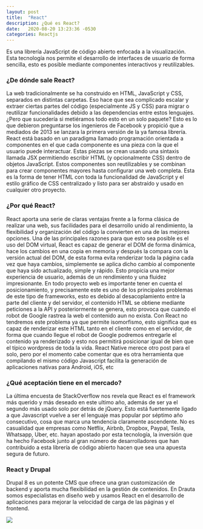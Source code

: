 ```yaml
---
layout: post
title:  "React"
description: ¿Qué es React?
date:   2020-08-20 13:23:36 -0530
categories: Reactjs
---
```



Es una librería JavaScript de código abierto enfocada a la visualización. Esta tecnología nos permite el desarrollo de interfaces de usuario de forma sencilla, esto es posible mediante componentes interactivos y reutilizables.

### ¿De dónde sale React?
La web tradicionalmente se ha construido en HTML, JavaScript y CSS, separados en distintas carpetas. Eso hace que sea complicado escalar y extraer ciertas partes del código (especialmente JS y CSS) para migrar o reutilizar funcionalidades debido a las dependencias entre estos lenguajes.
¿Pero que sucedería si metiéramos todo esto en un solo paquete? 
Esto es lo que debieron preguntarse los ingenieros de Facebook y propició que a mediados de 2013 se lanzara la primera versión de la ya famosa librería.
React está basado en un paradigma llamado programación orientada a componentes en el que cada componente es una pieza con la que el usuario puede interactuar. Estas piezas se crean usando una sintaxis llamada JSX permitiendo escribir HTML (y opcionalmente CSS) dentro de objetos JavaScript.
Estos componentes son reutilizables y se combinan para crear componentes mayores hasta configurar una web completa.
Esta es la forma de tener HTML con toda la funcionalidad de JavaScript y el estilo gráfico de CSS centralizado y listo para ser abstraído y usado en cualquier otro proyecto.

### ¿Por qué React?
React aporta una serie de claras ventajas frente a la forma clásica de realizar una web, sus facilidades para el desarrollo unido al rendimiento, la flexibilidad y organización del código la convierten en una de las mejores opciones.
Una de las principales razones para que esto sea posible es el uso del DOM virtual,  React es capaz de generar el DOM de forma dinámica, hace los cambios en una copia en memoria y después la compara con la versión actual del DOM, de esta forma evita renderizar toda la página cada vez que haya cambios, simplemente se aplica dicho cambio al componente que haya sido actualizado, simple y rápido. Esto propicia una mejor experiencia de usuario, además de un rendimiento y una fluidez impresionante.
En todo proyecto web es importante tener en cuenta el posicionamiento, y precisamente este es uno de los principales problemas de este tipo de frameworks, esto es debido al desacoplamiento entre la parte del cliente y del servidor, el contenido HTML se obtiene mediante peticiones a la API y posteriormente se genera, esto provoca que cuando el robot de Google rastrea la web el contenido aun no exista. Con React no tendremos este problema ya que permite isomorfismo, esto significa que es capaz de renderizar este HTML tanto en el cliente como en el servidor, de forma que cuando llegue el robot de Google podremos entregarle el contenido ya renderizado y esto nos permitirá posicionar igual de bien que el típico wordpress de toda la vida.
React Native merece otro post para el solo, pero por el momento cabe comentar que es otra herramienta que compilando el mismo código Javascript facilita la generación de aplicaciones nativas para Android, iOS, etc

### ¿Qué aceptación tiene en el mercado?
La última encuesta de StackOverflow nos revela que React es el framework más querido y más deseado en este ultimo año, además de ser ya el segundo más usado solo por detrás de jQuery. Esto está fuertemente ligado a que Javascript vuelve a ser el lenguaje mas popular por séptimo año consecutivo, cosa que marca una tendencia claramente ascendente.
No es casualidad que empresas como Netflix, Airbnb, Dropbox, Paypal, Tesla, Whatsapp, Uber, etc. hayan apostado por esta tecnología, la inversión que ha hecho Facebook junto al gran número de desarrolladores que han contribuido a esta librería de código abierto hacen que sea una apuesta segura de futuro.

### React y Drupal
Drupal 8 es un potente CMS que ofrece una gran customización de backend y aporta mucha flexibilidad en la gestión de contenidos. En Drauta somos especialistas en diseño web y usamos React en el desarrollo de aplicaciones para mejorar la velocidad de carga de las páginas y el frontend. 

![](https://frankcarvajal.com/wp-content/uploads/2020/02/que-es-react-js-y-como-cambio-el-desarrollo-front-end.jpg)
